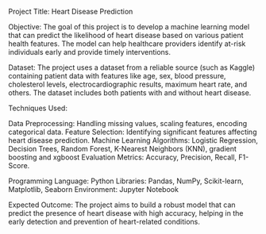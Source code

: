 Project Title: Heart Disease Prediction

Objective:
The goal of this project is to develop a machine learning model that can predict the likelihood of heart disease based on various patient health features. The model can help healthcare providers identify at-risk individuals early and provide timely interventions.

Dataset:
The project uses a dataset from a reliable source (such as Kaggle) containing patient data with features like age, sex, blood pressure, cholesterol levels, electrocardiographic results, maximum heart rate, and others. The dataset includes both patients with and without heart disease.

Techniques Used:

Data Preprocessing: Handling missing values, scaling features, encoding categorical data.
Feature Selection: Identifying significant features affecting heart disease prediction.
Machine Learning Algorithms: Logistic Regression, Decision Trees, Random Forest, K-Nearest Neighbors (KNN), gradient boosting and xgboost
Evaluation Metrics: Accuracy, Precision, Recall, F1-Score.

Programming Language: Python
Libraries: Pandas, NumPy, Scikit-learn, Matplotlib, Seaborn
Environment: Jupyter Notebook

Expected Outcome:
The project aims to build a robust model that can predict the presence of heart disease with high accuracy, helping in the early detection and prevention of heart-related conditions.
